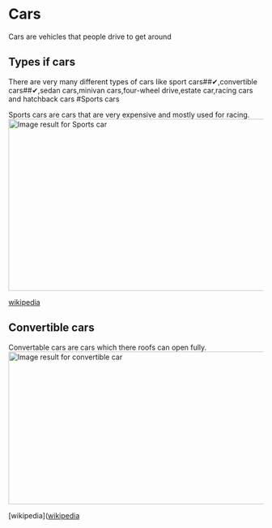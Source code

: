 # Cars 
Cars are vehicles that people drive to get around

## Types if cars

There are very many different types of cars like sport cars##✔,convertible cars##✔,sedan cars,minivan cars,four-wheel drive,estate car,racing cars and hatchback cars
#Sports cars

Sports cars are cars that are very expensive and mostly used for racing.
<img class="irc_mi" src="https://specials-images.forbesimg.com/imageserve/5d35eacaf1176b0008974b54/960x0.jpg?cropX1=790&amp;cropX2=5350&amp;cropY1=784&amp;cropY2=3349" alt="Image result for Sports car" width="602" height="339" style="">
    
[wikipedia](https://www.google.com/search?q=sport+car&safe=strict&sxsrf=ACYBGNRynE2D_kNIib8g2s7Ma-xPmJKiiw:1575364059734&source=lnms&sa=X&ved=0ahUKEwjOmLC5kJnmAhVhQhUIHbwJD8MQ_AUIDSgA&biw=1365&bih=937&dpr=1)

## Convertible cars

Convertable cars are cars which there roofs can open fully.
<img class="irc_mi" src="https://hips.hearstapps.com/roa.h-cdn.co/assets/16/27/1467901481-chevrolet-camaro-convertible-2016-1600-05.jpg" alt="Image result for convertible car" width="602" height="301" style="">


[wikipedia]([wikipedia](https://www.google.com/search?q=sport+car&safe=strict&sxsrf=ACYBGNRynE2D_kNIib8g2s7Ma-xPmJKiiw:1575364059734&source=lnms&sa=X&ved=0ahUKEwjOmLC5kJnmAhVhQhUIHbwJD8MQ_AUIDSgA&biw=1365&bih=937&dpr=1)


